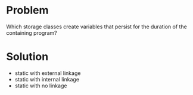 # Problem
Which storage classes create variables that persist for the duration of the containing
program?

# Solution
- static with external linkage
- static with internal linkage
- static with no linkage